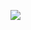 [![](https://github.com/Anuken/Arc/workflows/Java%20CI/badge.svg)](https://github.com/Anuken/Arc/actions)
